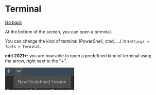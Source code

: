 # Terminal

[Go back](../menus.md)

At the bottom of the screen, you can open a terminal.

You can change the kind of terminal (PowerShell, cmd, ...) in ``Settings > Tools > Terminal``.

**edit 2021+**: you are now able to open a predefined kind of terminal using the arrow, right next to the "+".

![](terminal/arrow.png)